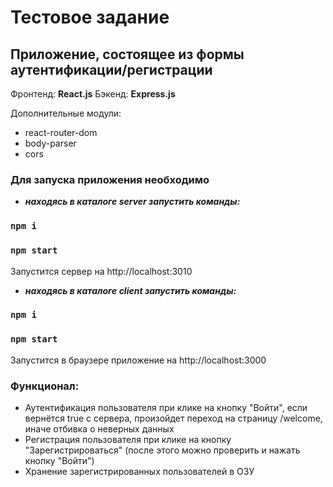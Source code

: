 # Тестовое задание
## Приложение, состоящее из формы аутентификации/регистрации

Фронтенд: **React.js**
Бэкенд: **Express.js**

Дополнительные модули: 
- react-router-dom
- body-parser
- cors

### Для запуска приложения необходимо
- ***находясь в каталоге server запустить команды:***
### `npm i`
### `npm start`
Запустится сервер на http://localhost:3010

- ***находясь в каталоге client запустить команды:***
### `npm i`
### `npm start`
Запустится в браузере приложение на http://localhost:3000

### Функционал:
- Аутентификация пользователя при клике на кнопку "Войти",
если вернётся true с сервера, произойдет переход на страницу /welcome, иначе отбивка о неверных данных
- Регистрация пользователя при клике на кнопку "Зарегистрироваться"
(после этого можно проверить и нажать кнопку "Войти")
- Хранение зарегистрированных пользователей в ОЗУ
